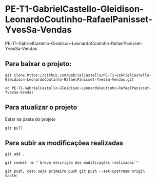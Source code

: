 # PE-T1-GabrielCastello-Gleidison-LeonardoCoutinho-RafaelPanisset-YvesSa-Vendas
PE-T1-GabrielCastello-Gleidison-LeonardoCoutinho-RafaelPanisset-YvesSa-Vendas


## Para baixar o projeto: 

```git
git clone https://github.com/GabrielCastello/PE-T1-GabrielCastello-Gleidison-LeonardoCoutinho-RafaelPanisset-YvesSa-Vendas.git

cd PE-T1-GabrielCastello-Gleidison-LeonardoCoutinho-RafaelPanisset-YvesSa-Vendas
```

## Para atualizar o projeto

Estar na pasta do projeto



```git
git pull
```

## Para subir as modificações realizadas

```git
git add .

git commit -m "`breve descrição das modificações realizadas`"

git push, caso seja primeiro push git push --set-upstream origin master
```

